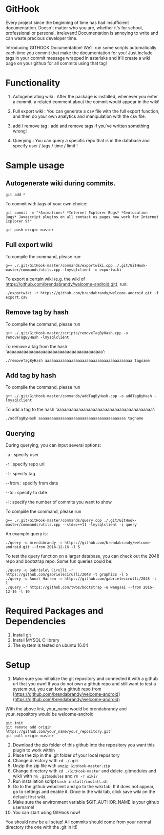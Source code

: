 # GitHook

Every project since the beginning of time has had insufficient documentation. Doesn't matter who you are, whether it's for school, professional or personal, irrelevant!  Documentation is annoying to write and can waste precious developer time. 

Introducing GITHOOK Documentation!  We'll run some scripts automatically each time you commit that make the documentation for you!  Just include tags in your commit message wrapped in asterisks and it'll create a wiki page on your github for all commits using that tag!

# Functionality
1. Autogenerating wiki : After the package is installed, whenever you enter a commit, a related comment about the commit would appear in the wiki!

3. Full export wiki : You can generate a csv file with the full export function, and then do your own analytics and manipulation with the csv file.

4. add / remove tag : add and remove tags if you've written something wrong!

5. Querying : You can query a specific repo that is in the database and specify user / tags / time / limit !

# Sample usage

## Autogenerate wiki during commits. 

`git add *` 

To commit with tags of your own choice:

`git commit -m "*Animations* *Internet Explorer Bugs* *Geolocation Bugs* Javascript plugins on all contact us pages now work for Internet Explorer 9!"`

`git push origin master`

## Full export wiki

To compile the command, please run:

`g++ ./.git/GitHook-master/commands/exportwiki.cpp ./.git/GitHook-master/commands/utils.cpp -lmysqlclient -o exportwiki`

To export a certain wiki (e.g. the wiki of https://github.com/brendabrandy/welcome-android.git), run:

`./exportwiki -r https://github.com/brendabrandy/welcome-android.git -f export.csv`

## Remove tag by hash

To compile the command, please run

`g++ ./.git/GitHook-master/scripts/removeTagByHash.cpp -o removeTagByHash -lmysqlclient`

To remove a tag from the hash 'aaaaaaaaaaaaaaaaaaaaaaaaaaaaaaaaaaaaaaaa':

`./removeTagByHash aaaaaaaaaaaaaaaaaaaaaaaaaaaaaaaaaaaaaaaa tagname`

## Add tag by hash

To compile the command, please run

`g++ ./.git/GitHook-master/commands/addTagByHash.cpp -o addTagByHash -lmysqlclient`

To add a tag to the hash 'aaaaaaaaaaaaaaaaaaaaaaaaaaaaaaaaaaaaaaaa':

`./addTagByHash aaaaaaaaaaaaaaaaaaaaaaaaaaaaaaaaaaaaaaaa tagname`

## Querying

During querying, you can input several options:

-u : specify user

-r : specify repo url

-t : specify tag

--from : specify from date

--to : specify to date

-l : specify the number of commits you want to show

To compiile the command, please run

`g++ ./.git/GitHook-master/commands/query.cpp ./.git/GitHook-master/commands/utils.cpp --std=c++11 -lmysqlclient -i query`

An example query is:

`./query -u brendabrandy -r https://github.com/brendabrandy/welcome-android.git --from 2016-12-16 -l 5`

To test the query function on a larger database, you can check out the 2048 repo and bootstrap repo. Some fun queries could be:

```
./query -u Gabriele\ Cirulli -r https://github.com/gabrielecirulli/2048 -t graphics -l 5
./query -u Anna\ Harren -r https://github.com/gabrielecirulli/2048 -l 1
./query -r https://github.com/twbs/bootstrap -u wangsai --from 2016-12-16 -l 10
```

# Required Packages and Dependencies

1. Install git
2. Install MYSQL C library
3. The system is tested on ubuntu 16.04


# Setup
1. Make sure you initialize the git repository and connected it with a github url that you own! If you do not own a github repo and still want to test a system out, you can fork a github repo from [https://github.com/brendabrandy/welcome-android](https://github.com/brendabrandy/welcome-android)

With the above link, your_name would be brendabrandy and your_repository would be welcome-android

```
git init
git remote add origin https://github.com/your_name/your_repository.git`
git pull origin master`
```


2. Download the zip folder of this github into the repository you want this plugin to work within
3. Place the zip in the .git folder of your local repository
4. Change directory with `cd ./.git`
5. Unzip the zip file with `unzip GitHook-master.zip`
6. Change directory with `cd ./GitHook-master` and delete .gitmodules and wiki/ with `rm .gitmodules` and `rm -r wiki/`
7. Run installation script `bash install/install.sh`
8. Go to the github webclient and go to the wiki tab. If it does not appear, go to settings and enable it.  Once in the wiki tab, click save wiki on the default first wiki.
9. Make sure the environment variable $GIT_AUTHOR_NAME is your github username!
10. You can start using GitHook now!

You should now be all setup!  All commits should come from your normal directory (the one with the .git in it!)
